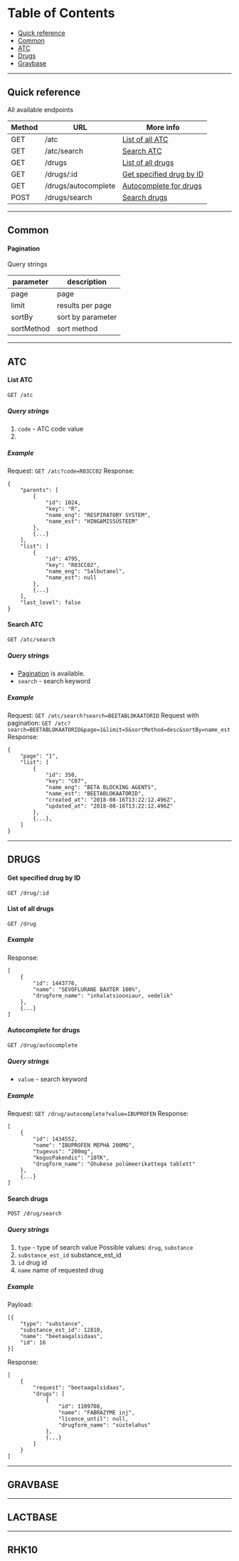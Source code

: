 # Table of Contents
- [Quick reference](#quick-reference)
- [Common](#common)
- [ATC](#ATC)
- [Drugs](#drugs)
- [Gravbase](#gravbase)

---
## Quick reference
All available endpoints

| Method | URL | More info  |
| ---    | --- |---|
| GET   | /atc  | [List of all ATC](#list-atc) |
| GET   | /atc/search  | [Search ATC](#search-atc) |
| GET   | /drugs  | [List of all drugs](#list-of-all-drugs) |
| GET   | /drugs/:id  | [Get specified drug by ID](#get-specified-drug-by-id) |
| GET   | /drugs/autocomplete  | [Autocomplete for drugs](#autocomplete-for-drugs) |
| POST   | /drugs/search | [Search drugs](#search-drugs) |

---

## Common

#### Pagination 
Query strings

| parameter     | description           |
| ------------- | -------------         |
| page          | page                  |
| limit         | results per page      |
| sortBy        | sort by parameter     |
| sortMethod    | sort method           |

---

## ATC

#### List ATC

`GET /atc`

##### Query strings
1. `code` - ATC code value
2. 
##### Example
Request: `GET /atc?code=R03CC02`
Response:

```
{
    "parents": [
        {
            "id": 1024,
            "key": "R",
            "name_eng": "RESPIRATORY SYSTEM",
            "name_est": "HINGAMISSÜSTEEM"
        },
        {...}
    ],
    "list": [
        {
            "id": 4795,
            "key": "R03CC02",
            "name_eng": "Salbutamol",
            "name_est": null
        },
        {...}
    ],
    "last_level": false
}
```

#### Search ATC

`GET /atc/search`

##### Query strings
- [Pagination](#Pagination) is available.
- `search` - search keyword

##### Example
Request: `GET /atc/search?search=BEETABLOKAATORID`
Request with pagination: `GET /atc?search=BEETABLOKAATORID&page=1&limit=5&sortMethod=desc&sortBy=name_est`
Response:
```
{
    "page": "1",
    "list": [
        {
            "id": 350,
            "key": "C07",
            "name_eng": "BETA BLOCKING AGENTS",
            "name_est": "BEETABLOKAATORID",
            "created_at": "2018-08-16T13:22:12.496Z",
            "updated_at": "2018-08-16T13:22:12.496Z"
        },
        {...},
    ]
}
```
---

## DRUGS

#### Get specified drug by ID

`GET /drug/:id`

#### List of all drugs

`GET /drug`
##### Example
Response:

```
[
    {
        "id": 1443776,
        "name": "SEVOFLURANE BAXTER 100%",
        "drugform_name": "inhalatsiooniaur, vedelik"
    },
    {...}
]
```

#### Autocomplete for drugs
`GET /drug/autocomplete`

##### Query strings
- `value` - search keyword

##### Example
Request: `GET /drug/autocomplete?value=IBUPROFEN`
Response:

```
[
    {
        "id": 1434552,
        "name": "IBUPROFEN MEPHA 200MG",
        "tugevus": "200mg",
        "kogusPakendis": "10TK",
        "drugform_name": "õhukese polümeerikattega tablett"
    },
    {...}
]
```

#### Search drugs

`POST /drug/search`
##### Query strings
1. `type` - type of search value
    Possible values: `drug`, `substance`
2. `substance_est_id` substance_est_id
3. `id` drug id
4. `name` name of requested drug
##### Example
Payload:
```
[{
	"type": "substance",
	"substance_est_id": 12810,
	"name": "beetaagalsidaas",
	"id": 16
}]
```
Response:

```
[
    {
        "request": "beetaagalsidaas",
        "drugs": [
            {
                "id": 1109708,
                "name": "FABRAZYME inj",
                "licence_until": null,
                "drugform_name": "süstelahus"
            },
            {...}
        ]
    }
]
```

---
## GRAVBASE

---

## LACTBASE

---

## RHK10

